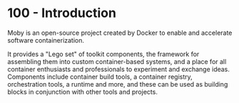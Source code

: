 # 100 - Introduction

Moby is an open-source project created by Docker to enable and accelerate software containerization.

It provides a "Lego set" of toolkit components, the framework for assembling them into custom container-based systems, and a place for all container enthusiasts and professionals to experiment and exchange ideas. Components include container build tools, a container registry, orchestration tools, a runtime and more, and these can be used as building blocks in conjunction with other tools and projects.

